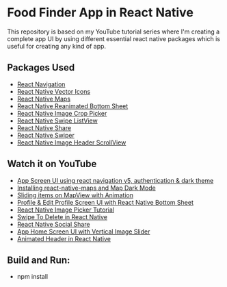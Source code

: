 # Food Finder App in React Native

This repository is based on my YouTube tutorial series where I'm creating a complete app UI by using different essential react native packages which is useful for creating any kind of app.

## Packages Used
- [React Navigation](https://reactnavigation.org/)
- [React Native Vector Icons](https://github.com/oblador/react-native-vector-icons)
- [React Native Maps](https://github.com/react-native-community/react-native-maps)
- [React Native Reanimated Bottom Sheet](https://github.com/osdnk/react-native-reanimated-bottom-sheet)
- [React Native Image Crop Picker](https://github.com/ivpusic/react-native-image-crop-picker)
- [React Native Swipe ListView](https://github.com/jemise111/react-native-swipe-list-view)
- [React Native Share](https://github.com/react-native-community/react-native-share)
- [React Native Swiper](https://github.com/leecade/react-native-swiper)
- [React Native Image Header ScrollView](https://github.com/bamlab/react-native-image-header-scroll-view)

## Watch it on YouTube
- [App Screen UI using react navigation v5, authentication & dark theme](https://www.youtube.com/playlist?list=PLQWFhX-gwJbmmqcP-9zMXBaxQbGKfIJY2)
- [Installing react-native-maps and Map Dark Mode](https://www.youtube.com/watch?v=4N-8RTeQ1fA)
- [Sliding items on MapView with Animation](https://www.youtube.com/watch?v=2vILzRmEqGI)
- [Profile & Edit Profile Screen UI with React Native Bottom Sheet](https://youtu.be/mjJzaiGkaQA)
- [React Native Image Picker Tutorial](https://youtu.be/3_ldEVWlL18)
- [Swipe To Delete in React Native](https://youtu.be/k-Ra0tdCEOc)
- [React Native Social Share](https://youtu.be/vXzpEJeVmi8)
- [App Home Screen UI with Vertical Image Slider](https://www.youtube.com/watch?v=GXe3EuVog9c)
- [Animated Header in React Native](https://youtu.be/JqlYrpoExE8)

## Build and Run:
- npm install